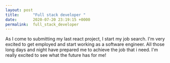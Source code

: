 ```yaml
---
layout: post
title:      "Full stack developer "
date:       2020-07-20 23:19:15 +0000
permalink:  full_stack_developer
---
```



As I come to submitting my last react project, I start my job search. I'm very excited to get employed and start working as a software engineer. All those long days and night have prepared me to achieve the job that i need. I'm really excited to see what the future has for me!
